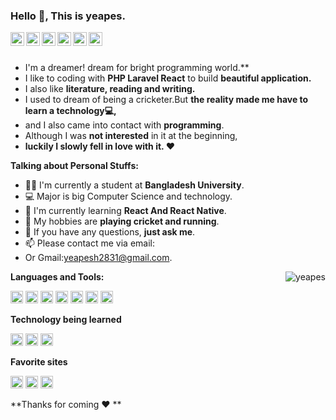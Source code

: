 ### Hello 👋, This is yeapes.

<a href="https://facebook.com/yeapes.cse">
  <img align="left" alt="Facebook" width="22px" src="https://cdn.jsdelivr.net/npm/simple-icons@3.12.2/icons/facebook.svg" />
</a>

<a href="https://twitter.com/@rayeapes">
  <img align="left" alt="Twitter" width="22px" src="https://cdn.jsdelivr.net/npm/simple-icons@3.12.2/icons/twitter.svg" />
</a>

<a href="https://youtube.com/yeapes">
  <img align="left" alt="youtube" width="22px" src="https://cdn.jsdelivr.net/npm/simple-icons@3.12.2/icons/youtube.svg" />
</a>

<a href="https://www.instagram.com/_yeapes_/">
  <img align="left" alt="instagram" width="22px" src="https://cdn.jsdelivr.net/npm/simple-icons@3.12.2/icons/instagram.svg" />
</a>

<a href="https://github.com/yeapes">
  <img align="left" alt="Github" width="22px" src="https://cdn.jsdelivr.net/npm/simple-icons@v3/icons/github.svg" />
</a>

<a href="https://mail.google.com/ ">
  <img align="left" alt="Gmail" width="22px" src="https://cdn.jsdelivr.net/npm/simple-icons@3.12.2/icons/gmail.svg" />
</a>

<br />
<br />

- I'm a dreamer! dream for bright programming world.** 
- I like to coding with  **PHP  Laravel React** to build  **beautiful application.**
- I also like **literature, reading and writing.** 
- I used to dream of being a cricketer.But **the reality made me have to learn a technology💻,**
- and I also came into contact with **programming**.
- Although I was **not interested** in it at the beginning,
- **luckily I slowly fell in love with it. ❤️**
 
**Talking about Personal Stuffs:**

- 👨‍🏛 I'm currently a student at **Bangladesh University**.
- 💻 Major is big Computer Science and technology.
- 🌱 I'm currently learning **React And React Native**. 
- 🤔 My hobbies are **playing cricket and running**.
- 💬 If you have any questions, **just ask me**.
- 📫 Please contact me via email:
- Or Gmail:yeapesh2831@gmail.com.

<img align="right"  src="https://github-readme-stats.vercel.app/api?username=yeapes&count_private=true&show_icons=true" alt="yeapes" />

**Languages and Tools:**  
 
<code><img height="20" src="https://upload.wikimedia.org/wikipedia/commons/2/27/PHP-logo.svg"></code>
<code><img height="20" src="https://upload.wikimedia.org/wikipedia/commons/9/9a/Laravel.svg"></code>
<code><img height="20" src="https://upload.wikimedia.org/wikipedia/commons/a/a7/React-icon.svg"></code> 
<code><img height="20" src="https://upload.wikimedia.org/wikipedia/commons/d/d5/CSS3_logo_and_wordmark.svg"></code>
<code><img height="20" src="https://upload.wikimedia.org/wikipedia/commons/9/99/Unofficial_JavaScript_logo_2.svg"></code> 
<code><img height="20" src="https://upload.wikimedia.org/wikipedia/commons/3/3f/Git_icon.svg"></code>
<code><img height="20" src="https://www.vectorlogo.zone/logos/mysql/mysql-ar21.svg"></code>

**Technology being learned**

<code><img height="20" src="https://upload.wikimedia.org/wikipedia/commons/d/dd/Linux_logo.jpg"></code> 
<code><img height="20" src="https://upload.wikimedia.org/wikipedia/commons/a/a7/React-icon.svg"></code>
<code><img height="20" src="https://upload.wikimedia.org/wikipedia/commons/9/95/Vue.js_Logo_2.svg"></code>

**Favorite sites**

<code><img height="20" src="https://upload.wikimedia.org/wikipedia/commons/9/91/Octicons-mark-github.svg"></code>
<code><img height="20" src="https://upload.wikimedia.org/wikipedia/commons/a/a0/W3Schools_logo.svg"></code>
<code><img height="20" src="https://upload.wikimedia.org/wikipedia/commons/e/ef/Stack_Overflow_icon.svg"></code>
 
 

**Thanks for coming ❤️ **
